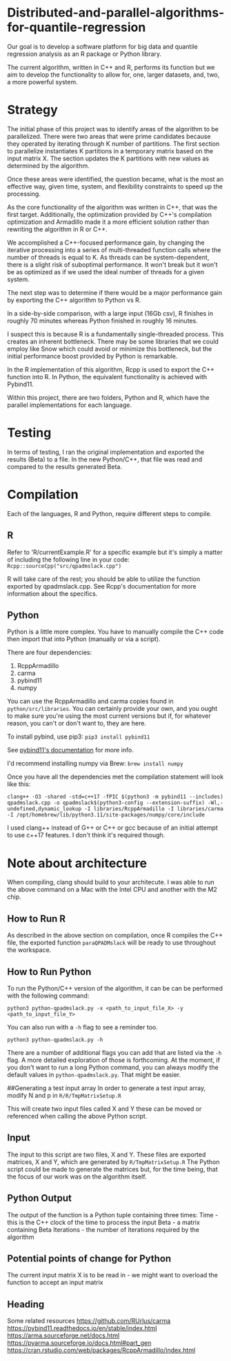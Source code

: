 # Distributed-and-parallel-algorithms-for-quantile-regression

Our goal is to develop a software platform for big data and quantile regression analysis as an R package or Python library. 

The current algorithm, written in C++ and R, performs its function but we aim
to develop the functionality to allow for, one, larger datasets, and, two, a
more powerful system. 

# Strategy
The initial phase of this project was to identify areas of the algorithm to be
parallelized. There were two areas that were prime candidates because they
operated by iterating through K number of partitions. The first section to parallelize instantiates K partitions in a temporary matrix
based on the input matrix X. The section updates the K partitions with new values as determined by
the algorithm.

Once these areas were identified, the question became, what is the most
an effective way, given time, system, and flexibility constraints to speed up the
processing.  

As the core functionality of the algorithm was written in C++, that was the
first target. Additionally, the optimization provided by C++'s compilation optimization and Armadillo made it a more efficient solution rather than rewriting the algorithm in R or C++. 

We accomplished a C++-focused performance gain, by changing the iterative processing into a series of multi-threaded function calls where the number of threads is equal to K. As threads can be system-dependent, there is a slight risk of suboptimal performance. It won't break but it won't be as optimized as if we used the ideal number of threads for a given system. 

The next step was to determine if there would be a major performance gain by
exporting the C++ algorithm to Python vs R.

In a side-by-side comparison, with a large input (16Gb csv), R finishes in
roughly 70 minutes whereas Python finished in roughly 16 minutes.

I suspect this is because R is a fundamentally single-threaded process. This 
creates an inherent bottleneck. There may be some libraries that we could
employ like Snow which could avoid or minimize this bottleneck, but the initial
performance boost provided by Python is remarkable.

In the R implementation of this algorithm, Rcpp is used to export the C++
function into R. In Python, the equivalent functionality is achieved with
Pybind11.

Within this project, there are two folders, Python and R, which have the parallel 
implementations for each language.

# Testing
In terms of testing, I ran the original implementation and exported the results (Beta) to a file.
In the new Python/C++, that file was read and compared to the results generated Beta. 

# Compilation
Each of the languages, R and Python, require different steps to compile.

## R
Refer to 'R/currentExample.R' for a specific example but it's simply a matter of
including the following line in your code:
`Rcpp::sourceCpp("src/qpadmslack.cpp")`

R will take care of the rest; you should be able to utilize the function exported
by qpadmslack.cpp. See Rcpp's documentation for more information about the
specifics.

## Python

Python is a little more complex. You have to manually compile the C++ code then
import that into Python (manually or via a script).

There are four dependencies:
 1. RcppArmadillo 
 2. carma
 3. pybind11
 4. numpy

You can use the RcppArmadillo and carma copies found in `python/src/libraries`.
You can certainly provide your own, and you ought to make sure you're using the 
most current versions but if, for whatever reason, you can't or don't want to, they
are here.

To install pybind, use pip3:
`pip3 install pybind11`

See [pybind11's documentation](https://pybind11.readthedocs.io/en/stable/installing.html) for more info.

I'd recommend installing numpy via Brew:
`brew install numpy`

Once you have all the dependencies met the compilation statement will look like this:

    clang++ -O3 -shared -std=c++17 -fPIC $(python3 -m pybind11 --includes) qpadmslack.cpp -o qpadmslack$(python3-config --extension-suffix) -Wl,-undefined,dynamic_lookup -I libraries/RcppArmadillo -I libraries/carma -I /opt/homebrew/lib/python3.11/site-packages/numpy/core/include

I used clang++ instead of G++ or C++ or gcc because of an initial attempt to use
c++17 features. I don't think it's required though.

# Note about architecture
When compiling, clang should build to your architecute. I was able to run the above command on a Mac with the Intel CPU and another with the M2 chip.

## How to Run R

As described in the above section on compilation, once R compiles the C++ file, 
the exported function `paraQPADMslack` will be ready to use throughout the 
workspace.

## How to Run Python

To run the Python/C++ version of the algorithm, it can be can be performed with the following command:

    python3 python-qpadmslack.py -x <path_to_input_file_X> -y <path_to_input_file_Y>

You can also run with a `-h` flag to see a reminder too.

    python3 python-qpadmslack.py -h

There are a number of additional flags you can add that are listed via the `-h` flag. A more detailed exploration of those is forthcoming.
At the moment, if you don't want to run a long Python command, you can always modify the default values in `python-qpadmslack.py`. That might be easier.

##Generating a test input array
In order to generate a test input array, modify N and p in `R/R/TmpMatrixSetup.R`

This will create two input files called X and Y these can be moved or referenced
when calling the above Python script.

## Input

The input to this script are two files, X and Y. These files are exported matrices, X and Y, which are generated by `R/TmpMatrixSetup.R`
The Python script could be made to generate the matrices but, for the time
being, that the focus of our work was on the algorithm itself.

## Python Output

The output of the function is a Python tuple containing three times:
Time - this is the C++ clock of the time to process the input
Beta - a matrix containing Beta
Iterations - the number of iterations required by the algorithm

## Potential points of change for Python

The current input matrix X is to be read in - we might want to overload the
function to accept an input matrix

## Heading
Some related resources
https://github.com/RUrlus/carma
https://pybind11.readthedocs.io/en/stable/index.html
https://arma.sourceforge.net/docs.html
https://pyarma.sourceforge.io/docs.html#part_gen
https://cran.rstudio.com/web/packages/RcppArmadillo/index.html
